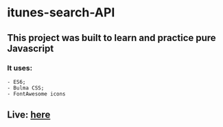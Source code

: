 # itunes-search-API

## This project was built to learn and practice pure Javascript

### It uses:
    - ES6;
    - Bulma CSS;
    - FontAwesome icons

## Live: [here](https://nick-rudenko.github.io/itunes-search-API/)
